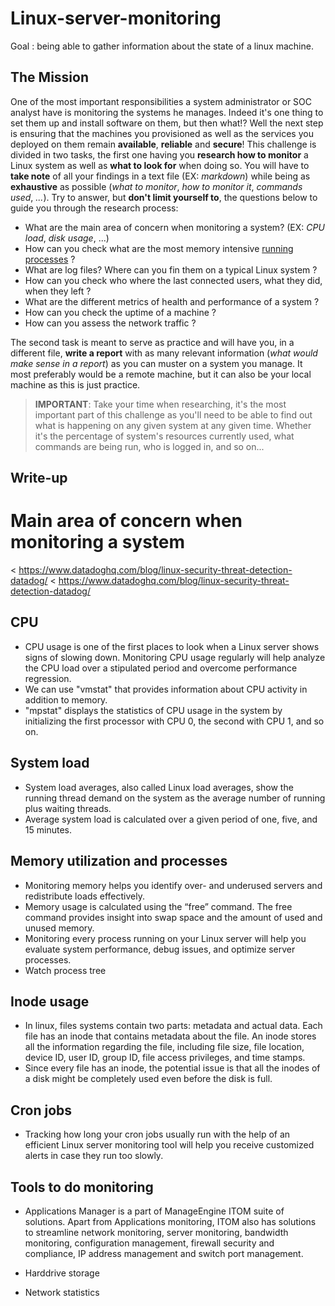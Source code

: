 # Linux-server-monitoring
Goal :  being able to gather information about the state of a linux machine.

## The Mission

One of the most important responsibilities a system administrator or SOC analyst have is monitoring the systems he manages. Indeed it's one thing to set them up and install software on them, but then what!? Well the next step is ensuring that the machines you provisioned as well as the services you deployed on them remain **available**, **reliable** and **secure**!
This challenge is divided in two tasks, the first one having you **research how to monitor** a Linux system as well as **what to look for** when doing so. You will have to **take note** of all your findings in a text file (EX: _markdown_) while being as **exhaustive** as possible (_what to monitor_, _how to monitor it_, _commands used_, _..._). Try to answer, but **don't limit yourself to**, the questions below to guide you through 
the research process:

- What are the main area of concern when monitoring a system? (EX: _CPU load_, _disk usage_, ...)
- How can you check what are the most memory intensive [running processes](https://www.computerhope.com/jargon/p/process.htm) ?
- What are log files? Where can you fin them on a typical Linux system ?
- How can you check who where the last connected users, what they did, when they left ?
- What are the different metrics of health and performance of a system ?
- How can you check the uptime of a machine ?
- How can you assess the network traffic ?

The second task is meant to serve as practice and will have you, in a different file, **write a report** with as many relevant information (_what would make sense in a report_) as you can muster on a system you manage. It most preferably would be a remote machine, but it can also be your local machine as this is just practice.


> **IMPORTANT**: Take your time when researching, it's the most important part of this challenge as you'll need to be able to find out what is happening on any given system at any given time. Whether it's the percentage of system's resources currently used, what commands are being run, who is logged in, and so on...

## Write-up
# Main area of concern when monitoring a system 
  < https://www.datadoghq.com/blog/linux-security-threat-detection-datadog/
  < https://www.datadoghq.com/blog/linux-security-threat-detection-datadog/

## CPU
- CPU usage is one of the first places to look when a Linux server shows signs of slowing down. Monitoring CPU usage regularly will help analyze the CPU load over a stipulated            period and overcome performance regression.
- We can use "vmstat" that provides information about CPU activity in addition to memory. <br>
- "mpstat" displays the statistics of CPU usage in the system by initializing the first processor with CPU 0, the second with CPU 1, and so on.

## System load
- System load averages, also called Linux load averages, show the running thread demand on the system as the average number of running plus waiting threads. <br>
- Average system load is calculated over a given period of one, five, and 15 minutes. 

## Memory utilization and processes
-  Monitoring memory helps you identify over- and underused servers and redistribute loads effectively.
-  Memory usage is calculated using the “free” command. The free command provides insight into swap space and the amount of used and unused memory.
-  Monitoring every process running on your Linux server will help you evaluate system performance, debug issues, and optimize server processes.
-  Watch process tree

##  Inode usage
- In linux, files systems contain two parts: metadata and actual data. Each file has an inode that contains metadata about the file. An inode stores all the information regarding the file, including file size, file location, device ID, user ID, group ID, file access privileges, and time stamps.
-  Since every file has an inode, the potential issue is that all the inodes of a disk might be completely used even before the disk is full.
  
## Cron jobs
-  Tracking how long your cron jobs usually run with the help of an efficient Linux server monitoring tool will help you receive customized alerts in case they run too slowly.

## Tools to do monitoring 
- Applications Manager is a part of ManageEngine ITOM suite of solutions. Apart from Applications monitoring, ITOM also has solutions to streamline network monitoring, server monitoring, bandwidth monitoring, configuration management, firewall security and compliance, IP address management and switch port management.



     
- Harddrive storage 
- Network statistics 
